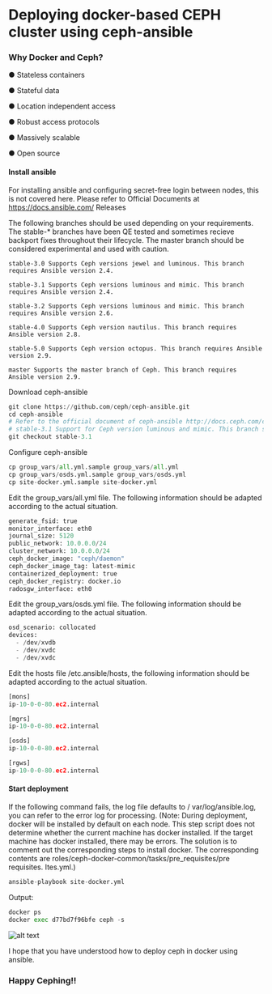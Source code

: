 # Deploying docker-based CEPH cluster using ceph-ansible
### Why Docker and Ceph?

● Stateless containers

● Stateful data

● Location independent access

● Robust access protocols

● Massively scalable

● Open source


#### Install ansible
For installing ansible and configuring secret-free login between nodes, this is not covered here. Please refer to Official Documents at https://docs.ansible.com/
Releases

The following branches should be used depending on your requirements. The stable-* branches have been QE tested and sometimes recieve backport fixes throughout their lifecycle. The master branch should be considered experimental and used with caution.

```
stable-3.0 Supports Ceph versions jewel and luminous. This branch requires Ansible version 2.4.

stable-3.1 Supports Ceph versions luminous and mimic. This branch requires Ansible version 2.4.

stable-3.2 Supports Ceph versions luminous and mimic. This branch requires Ansible version 2.6.

stable-4.0 Supports Ceph version nautilus. This branch requires Ansible version 2.8.

stable-5.0 Supports Ceph version octopus. This branch requires Ansible version 2.9.

master Supports the master branch of Ceph. This branch requires Ansible version 2.9.
```

Download ceph-ansible
```python
git clone https://github.com/ceph/ceph-ansible.git
cd ceph-ansible
# Refer to the official document of ceph-ansible http://docs.ceph.com/ceph-ansible/master for branch instructions.
# stable-3.1 Support for Ceph version luminous and mimic. This branch supports Ansible version 2.4.
git checkout stable-3.1
```

Configure ceph-ansible
```python
cp group_vars/all.yml.sample group_vars/all.yml
cp group_vars/osds.yml.sample group_vars/osds.yml
cp site-docker.yml.sample site-docker.yml
```
Edit the group_vars/all.yml file. The following information should be adapted according to the actual situation.
```python
generate_fsid: true
monitor_interface: eth0
journal_size: 5120
public_network: 10.0.0.0/24
cluster_network: 10.0.0.0/24
ceph_docker_image: "ceph/daemon"
ceph_docker_image_tag: latest-mimic
containerized_deployment: true
ceph_docker_registry: docker.io
radosgw_interface: eth0
```

Edit the group_vars/osds.yml file. The following information should be adapted according to the actual situation.

```python
osd_scenario: collocated
devices:
  - /dev/xvdb
  - /dev/xvdc
  - /dev/xvdc
```

Edit the hosts file /etc.ansible/hosts, the following information should be adapted according to the actual situation.
```python
[mons]
ip-10-0-0-80.ec2.internal

[mgrs]
ip-10-0-0-80.ec2.internal

[osds]
ip-10-0-0-80.ec2.internal 

[rgws]
ip-10-0-0-80.ec2.internal 
```

#### Start deployment

If the following command fails, the log file defaults to / var/log/ansible.log, you can refer to the error log for processing. (Note: During deployment, docker will be installed by default on each node. This step script does not determine whether the current machine has docker installed. If the target machine has docker installed, there may be errors. The solution is to comment out the corresponding steps to install docker. The corresponding contents are roles/ceph-docker-common/tasks/pre_requisites/pre requisites. Ites.yml.)
```python
ansible-playbook site-docker.yml
```
Output:

```python
docker ps
docker exec d77bd7f96bfe ceph -s
```
![alt text](https://github.com/ajinkyaingole30/Readme/blob/master/Screenshot%20(216).png?raw=true)

I hope that you have understood how to deploy ceph in docker using ansible.

### Happy Cephing!!
